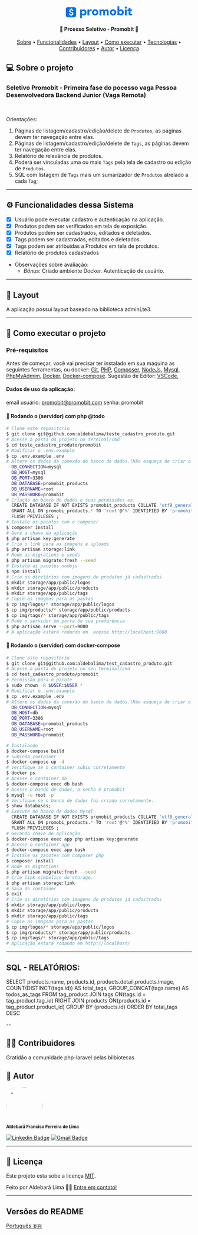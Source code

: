 <h1 align="center">
    <svg xmlns="http://www.w3.org/2000/svg" width="180" height="33" viewBox="0 0 180 33">
    <g fill="none" fill-rule="evenodd">
        <path d="M14.975 14.77c-.96-.372-1.612-.741-1.957-1.108-.357-.402-.543-.928-.516-1.465-.032-.555.141-1.102.486-1.539.326-.375.839-.563 1.538-.563.614-.028 1.203.243 1.582.727.276.369.45.804.507 1.261.093.51.54.88 1.059.874h1.341c.305.005.597-.124.798-.352.202-.229.294-.534.252-.836-.122-.924-.502-1.794-1.099-2.51-.788-.924-1.895-1.49-3.323-1.699V5.046h-1.892v2.492c-1.468.145-2.622.616-3.462 1.44-.855.847-1.313 2.014-1.261 3.216 0 1.436.416 2.525 1.249 3.268.833.742 2.149 1.434 3.948 2.076.707.226 1.358.6 1.91 1.096.376.422.57.974.542 1.538.036.571-.172 1.13-.572 1.539-.461.395-1.06.593-1.665.55-.686.03-1.356-.204-1.874-.655-.371-.371-.603-.86-.655-1.381-.09-.502-.53-.865-1.04-.859H9.505c-.303-.005-.592.121-.794.346-.202.225-.296.527-.259.826.108 1.055.588 2.037 1.354 2.77 1.032.895 2.33 1.427 3.692 1.517v2.252h1.893v-2.292c1.483-.148 2.643-.617 3.48-1.407.837-.79 1.255-1.868 1.255-3.236 0-1.4-.41-2.473-1.23-3.222-.821-.749-2.128-1.466-3.92-2.15z"/>
        <path d="M14.975 14.77c-.96-.372-1.612-.741-1.957-1.108-.357-.402-.543-.928-.516-1.465-.032-.555.141-1.102.486-1.539.326-.375.839-.563 1.538-.563.614-.028 1.203.243 1.582.727.276.369.45.804.507 1.261.093.51.54.88 1.059.874h1.341c.305.005.597-.124.798-.352.202-.229.294-.534.252-.836-.122-.924-.502-1.794-1.099-2.51-.788-.924-1.895-1.49-3.323-1.699V5.046h-1.892v2.492c-1.468.145-2.622.616-3.462 1.44-.855.847-1.313 2.014-1.261 3.216 0 1.436.416 2.525 1.249 3.268.833.742 2.149 1.434 3.948 2.076.707.226 1.358.6 1.91 1.096.376.422.57.974.542 1.538.036.571-.172 1.13-.572 1.539-.461.395-1.06.593-1.665.55-.686.03-1.356-.204-1.874-.655-.371-.371-.603-.86-.655-1.381-.09-.502-.53-.865-1.04-.859H9.505c-.303-.005-.592.121-.794.346-.202.225-.296.527-.259.826.108 1.055.588 2.037 1.354 2.77 1.032.895 2.33 1.427 3.692 1.517v2.252h1.893v-2.292c1.483-.148 2.643-.617 3.48-1.407.837-.79 1.255-1.868 1.255-3.236 0-1.4-.41-2.473-1.23-3.222-.821-.749-2.128-1.466-3.92-2.15z"/>
        <path fill="#0072ED" fill-rule="nonzero" d="M23 2.462H4.948C2.255 2.426.042 4.576 0 7.268v17.578c.037 2.696 2.252 4.851 4.948 4.816H23c2.696.035 4.91-2.12 4.948-4.816V7.268C27.906 4.576 25.692 2.426 23 2.462zm-4.117 20.923c-.837.79-1.997 1.258-3.48 1.406v2.286h-1.892v-2.28c-1.364-.09-2.66-.622-3.693-1.517-.766-.733-1.246-1.714-1.353-2.77-.038-.3.057-.6.258-.825.202-.225.492-.352.794-.347h1.366c.51-.006.95.357 1.04.859.053.522.284 1.01.655 1.381.518.451 1.189.686 1.874.656.606.042 1.204-.155 1.665-.55.4-.41.609-.969.572-1.54.028-.563-.166-1.116-.541-1.538-.558-.488-1.214-.852-1.923-1.068-1.8-.63-3.115-1.32-3.948-2.07-.833-.751-1.25-1.842-1.25-3.274-.05-1.202.407-2.37 1.262-3.216.84-.812 1.994-1.295 3.462-1.44V5.046h1.892V7.56c1.436.205 2.544.771 3.323 1.698.597.717.977 1.587 1.099 2.511.042.302-.05.607-.252.836-.201.228-.493.357-.798.352h-1.347c-.517.002-.96-.366-1.053-.874-.058-.453-.231-.883-.504-1.25-.379-.483-.968-.753-1.582-.725-.7 0-1.212.187-1.538.563-.345.436-.518.983-.486 1.538-.027.537.159 1.063.517 1.465.344.365.995.73 1.953 1.095 1.785.677 3.092 1.395 3.92 2.154.83.76 1.24 1.833 1.231 3.222.008 1.364-.406 2.444-1.243 3.24z"/>
        <path fill="#0072ED" d="M43.265 16.615c-.043 1.074.33 2.122 1.043 2.927.689.75 1.656 1.125 2.901 1.123 1.245-.002 2.213-.377 2.902-1.123.703-.809 1.069-1.856 1.021-2.927.048-1.076-.321-2.13-1.03-2.941-.69-.749-1.657-1.123-2.902-1.123s-2.21.37-2.892 1.11c-.718.812-1.092 1.872-1.043 2.954zm-4.523-8.027h4.523v2.114h.067c.223-.32.481-.613.77-.874.342-.318.72-.594 1.129-.822.44-.249.908-.448 1.394-.594.52-.157 1.062-.236 1.606-.234 1.101-.013 2.194.196 3.212.616.937.392 1.781.977 2.477 1.717.7.76 1.24 1.654 1.588 2.627.382 1.07.572 2.2.56 3.336-.002 1.094-.18 2.18-.526 3.218-.319.985-.806 1.906-1.44 2.723-.618.786-1.395 1.43-2.28 1.893-.943.484-1.99.729-3.05.71-.976.009-1.947-.154-2.867-.48-.877-.31-1.638-.88-2.182-1.633h-.065v9.249h-4.923l.007-23.566zM58.523 8.578h5.062v2.591h.067c.45-.893 1.11-1.664 1.923-2.246.838-.524 1.813-.785 2.8-.748.293 0 .585 0 .877.034.274.021.546.066.813.133v4.553c-.349-.107-.705-.19-1.065-.249-.362-.056-.729-.084-1.095-.083-.785-.035-1.569.102-2.296.4-.531.238-.983.623-1.301 1.11-.32.52-.522 1.105-.591 1.712-.094.726-.139 1.458-.135 2.19v6.742h-5.059V8.578zM75.692 16.45c-.046 1.055.315 2.088 1.01 2.885.672.737 1.618 1.104 2.836 1.102 1.219-.002 2.165-.37 2.837-1.102.696-.796 1.057-1.83 1.01-2.886.047-1.056-.316-2.09-1.013-2.886-.67-.736-1.616-1.104-2.837-1.101-1.22.002-2.166.369-2.837 1.101-.693.797-1.053 1.83-1.006 2.886m-4.806 0c-.018-1.17.21-2.33.67-3.406.431-.987 1.06-1.875 1.847-2.61.803-.734 1.745-1.302 2.77-1.67 2.188-.781 4.58-.781 6.769 0 1.025.366 1.967.934 2.769 1.67.79.733 1.418 1.622 1.846 2.61.461 1.076.69 2.236.674 3.406.017 1.17-.213 2.329-.674 3.403-.428.99-1.057 1.88-1.846 2.613-.802.736-1.744 1.304-2.77 1.67-2.189.777-4.58.777-6.769 0-1.024-.367-1.966-.935-2.769-1.67-.788-.736-1.416-1.625-1.846-2.613-.46-1.074-.689-2.234-.67-3.403M91.495 8.578h4.662v2.191h.065c.171-.336.389-.646.646-.923.295-.321.632-.6 1.003-.83.414-.256.86-.457 1.326-.598.525-.158 1.07-.237 1.618-.233 1.02-.02 2.028.22 2.93.698.874.49 1.554 1.264 1.926 2.194.45-.923 1.16-1.696 2.04-2.225.909-.468 1.922-.696 2.944-.664.922-.029 1.837.16 2.671.55.694.338 1.286.853 1.717 1.493.438.678.745 1.433.905 2.224.188.902.28 1.82.274 2.742v9.538h-4.837V15.32c.018-.678-.144-1.35-.471-1.945-.308-.541-.868-.812-1.668-.812-.484-.015-.965.081-1.406.283-.364.177-.677.445-.908.779-.234.353-.399.748-.486 1.163-.097.458-.146.925-.144 1.394v8.535h-4.871v-8.535c0-.287 0-.64-.031-1.062-.02-.407-.096-.809-.228-1.194-.123-.37-.34-.702-.63-.963-.361-.29-.819-.434-1.28-.4-.53-.019-1.055.106-1.52.36-.377.22-.684.54-.89.923-.213.41-.35.853-.406 1.31-.066.511-.098 1.025-.095 1.54v8.02h-4.856V8.579zM124.33 16.45c-.049 1.055.313 2.09 1.008 2.885.673.737 1.619 1.104 2.837 1.102 1.219-.002 2.164-.37 2.837-1.102.696-.796 1.057-1.83 1.01-2.886.048-1.056-.314-2.09-1.01-2.886-.675-.736-1.62-1.104-2.837-1.101-1.216.002-2.162.369-2.837 1.101-.695.796-1.057 1.83-1.009 2.886m-4.809 0c-.017-1.17.213-2.33.674-3.406.429-.988 1.057-1.876 1.846-2.61.802-.736 1.744-1.304 2.77-1.67 2.188-.781 4.58-.781 6.768 0 1.026.367 1.967.935 2.77 1.67.787.735 1.416 1.623 1.846 2.61.46 1.076.69 2.236.674 3.406.017 1.17-.213 2.329-.674 3.403-.43.988-1.059 1.877-1.846 2.613-.803.735-1.744 1.303-2.77 1.67-2.19.777-4.58.777-6.769 0-1.025-.366-1.967-.934-2.769-1.67-.789-.735-1.417-1.624-1.846-2.613-.461-1.074-.69-2.234-.674-3.403M144.655 16.443c-.045 1.048.323 2.073 1.025 2.852.683.727 1.643 1.09 2.88 1.09 1.237 0 2.196-.363 2.877-1.09.702-.78 1.07-1.804 1.025-2.852.045-1.048-.323-2.073-1.025-2.852-.683-.726-1.642-1.09-2.877-1.09-1.235 0-2.195.364-2.88 1.09-.702.78-1.07 1.804-1.025 2.852zM140.166 0h4.88v10.32h.065c.542-.733 1.292-1.286 2.154-1.585.915-.316 1.877-.473 2.846-.464 1.049-.02 2.087.217 3.024.689.876.449 1.647 1.078 2.262 1.846.63.79 1.114 1.684 1.43 2.643.34 1.007.511 2.064.505 3.126.012 1.104-.175 2.2-.55 3.237-.349.948-.886 1.815-1.579 2.548-.693.723-1.532 1.29-2.461 1.665-1.01.405-2.089.605-3.176.59-.54.004-1.076-.071-1.594-.224-.48-.141-.943-.334-1.381-.576-.398-.218-.77-.482-1.108-.784-.284-.255-.54-.54-.763-.85h-.065v2.05h-4.489V0zM160.308 24.717h4.975V8.665h-4.975v16.052zm-.397-21.105c-.012-.764.294-1.499.843-2.03 1.127-1.125 2.952-1.125 4.08 0 .55.53.856 1.266.846 2.03.01.765-.296 1.5-.846 2.031-1.128 1.124-2.953 1.124-4.08 0-.55-.531-.855-1.266-.843-2.03zM179.692 12.545h-4.307v5.23c-.002.393.02.786.064 1.176.036.326.141.64.308.923.164.269.41.478.701.597.403.154.832.225 1.262.209.344-.006.687-.034 1.028-.083.352-.023.689-.151.966-.37v4.007c-.557.195-1.136.323-1.723.381-.575.064-1.154.096-1.733.096-.77.007-1.539-.08-2.289-.259-.662-.15-1.29-.428-1.846-.818-.528-.377-.951-.882-1.23-1.468-.306-.68-.454-1.42-.431-2.166v-7.455h-3.139V8.683h3.139V4.046h4.923v4.637h4.307v3.862z"/>
    </g>
</svg>
</h1>

<h4 align="center"> 
	🚧  Prcesso Seletivo - Promobit  🚧
</h4>

<p align="center">
 <a href="#-sobre-o-projeto">Sobre</a> •
 <a href="#-funcionalidades">Funcionalidades</a> •
 <a href="#-layout">Layout</a> • 
 <a href="#-como-executar-o-projeto">Como executar</a> • 
 <a href="#-tecnologias">Tecnologias</a> • 
 <a href="#-contribuidores">Contribuidores</a> • 
 <a href="#-autor">Autor</a> • 
 <a href="#user-content--licença">Licença</a>
</p>


## 💻 Sobre o projeto
<h3> Seletivo Promobit - Primeira fase do pocesso vaga Pessoa Desenvolvedora Backend Junior (Vaga Remota)</h3> <br>
<p>Orientações:</p>
 
 1. Páginas de listagem/cadastro/edição/delete de `Produtos`, as páginas devem ter navegação entre elas.
 2. Páginas de listagem/cadastro/edição/delete de `Tags`, as páginas devem ter navegação entre elas.
 3. Relatório de relevância de produtos.
 4. Poderá ser vinculadas uma ou mais `Tags` pela tela de cadastro ou edição de `Produtos`.
 5. SQL com listagem de `Tags` mais um sumarizador de `Produtos` atrelado a cada `Tag`;
---

## ⚙️ Funcionalidades dessa Sistema
 
  - [x] Usuário pode executar cadastro e autenticação na aplicação.
  - [x] Produtos podem ser verificados em tela de exposição.
  - [x] Produtos podem ser cadastrados, editados e deletados.
  - [x] Tags podem ser cadastradas, editados e deletados.
  - [x] Tags podem ser atribuidas a Produtos em tela de produtos.
  - [x] Relatório de produtos cadastrados
 
 - Observações sobre avaliação:
    - *Bônus*: Criado ambiente Docker.
               Autenticação de usuário.
    
---

## 🎨 Layout

A aplicação possui layout baseado na biblioteca adminLte3.

---

## 🚀 Como executar o projeto

### Pré-requisitos

Antes de começar, você vai precisar ter instalado em sua máquina as seguintes ferramentas, ou docker: 
[Git](https://git-scm.com),
[PHP](https://www.php.com.br/instalacao-php-linux),
[Composer](https://getcomposer.org/),
[NodeJs](https://nodejs.org/pt-br/),
[Mysql](https://www.mysql.com/),
[PhpMyAdmim](https://www.phpmyadmin.net/),
[Docker](https://docs.docker.com/engine/install/ubuntu/),
[Docker-compose](https://docs.docker.com/compose/).
Sugestão de Editor: [VSCode](https://code.visualstudio.com/),


#### Dados de uso da aplicação:

email usuário: promobit@promobit.com
senha: promobit

#### 🎲 Rodando o (servidor) com php @todo
```bash
# Clone este repositório
$ git clone git@github.com:aldebalima/teste_cadastro_produto.git
# Acesse a pasta do projeto no terminal/cmd
$ cd teste_cadastro_produto/promobit
# Modificar o .env.example 
$ cp .env.example .env
# Altere os dados da conexão do banco de dados.(Não esqueça de criar o banco de dados em questão no Mysql através do PhpMyAdmin)
  DB_CONNECTION=mysql
  DB_HOST=mysql
  DB_PORT=3306
  DB_DATABASE=promobit_products
  DB_USERNAME=root
  DB_PASSWORD=promobit
# Criação do banco de dados e suas permissões ex:
  CREATE DATABASE IF NOT EXISTS promobit_products COLLATE 'utf8_general_ci' ;
  GRANT ALL ON promobi_products.* TO 'root'@'%' IDENTIFIED BY 'promobit';
  FLUSH PRIVILEGES ;
# Instale os pacotes com o composer
$ composer install
# Gere a chave da aplicação
$ php artisan key:generate
# Crie o link para as imagens e uploads
$ php artisan storage:link
# Rode as migrations e seeds
$ php artisan migrate:fresh --seed
# Instale as pacotes nodejs
$ npm install
# Crie os diretórios com imagens de produtos já cadastrados
$ mkdir storage/app/public/logos
$ mkdir storage/app/public/products
$ mkdir storage/app/public/tags
# Copie as imagens para as pastas
$ cp img/logos/* storage/app/public/logos
$ cp img/products/* storage/app/public/products
$ cp img/tags/* storage/app/public/tags
# Rode o servidor em porta de sua preferência
$ php artisan serve --port=9000
# A aplicação estará rodando em  acesse http://localhost:9000 
```



#### 🧭  Rodando o (servidor) com docker-compose

```bash
# Clone este repositório
$ git clone git@github.com:aldebalima/test_cadastro_produto.git
# Acesse a pasta do projeto no seu terminal/cmd
$ cd test_cadastro_produto/promobit
# Permissão para o pacote
$ sudo chown -R $USER:$USER *
# Modificar o .env.example 
$ cp .env.example .env
# Altere os dados da conexão do banco de dados.(Não esqueça de criar o banco de dados em questão no Mysql através do PhpMyAdmin)
  DB_CONNECTION=mysql
  DB_HOST=db
  DB_PORT=3306
  DB_DATABASE=promobit_products
  DB_USERNAME=root
  DB_PASSWORD=promobit

# Instalando 
$ docker-compose build
# Subindo container
$ docker-compose up -d
# Verifique se o container subiu corretamente
$ docker ps
# Acesse o container db
$ docker-compose exec db bash
# Acesse o bando de dados, a senha é promobit
$ mysql -u root -p
# Verifique se o banco de dados foi criado corretamente.
$ show databases;
# Execute no banco de dados Mysql
  CREATE DATABASE IF NOT EXISTS promobit_products COLLATE 'utf8_general_ci' ;
  GRANT ALL ON promobi_products.* TO 'root'@'%' IDENTIFIED BY 'promobit';
  FLUSH PRIVILEGES ;
# Gerando chave de aplicação
$ docker-compose exec app php artisan key:generate
# Acesse o container app
$ docker-compose exec app bash
# Instale os pacotes com composer php
$ composer install
# Rode as migrations
$ php artisan migrate:fresh --seed
# Crie link simbólico do storage.
$ php artisan storage:link
# Saia do container
$ exit
# Crie os diretórios com imagens de produtos já cadastrados
$ mkdir storage/app/public/logos
$ mkdir storage/app/public/products
$ mkdir storage/app/public/tags
# Copie as imagens para as pastas
$ cp img/logos/* storage/app/public/logos
$ cp img/products/* storage/app/public/products
$ cp img/tags/* storage/app/public/tags
# Aplicação estará rodando em http://localhost/
```

---
## SQL - RELATÓRIOS:

  SELECT products.name, products.id, products.detail,products.image, COUNT(DISTINCT(tags.id)) AS total_tags,
                  GROUP_CONCAT(tags.name) AS todos_as_tags FROM tag_product
                  JOIN tags ON(tags.id = tag_product.tag_id)
                  RIGHT JOIN products ON(products.id = tag_product.product_id) 
                  GROUP BY (products.id)
                  ORDER BY total_tags DESC



--

## 👨‍💻 Contribuidores

  Gratidão a comunidade php-laravel pelas bilbiotecas

## 🦸 Autor


 <img style="border-radius: 50%;" src="https://avatars.githubusercontent.com/u/57299968?s=52&v=4" width="100px;" alt=""/>
 <br />
 <sub><b>Aldebarã Franciso Ferreira de Lima</b></sub>
 <br />

[![Linkedin Badge](https://img.shields.io/badge/-Aldebara-blue?style=flat-square&logo=Linkedin&logoColor=white&link=https://www.linkedin.com/in/aldebalima/)](https://www.linkedin.com/in/aldebalima/) 
[![Gmail Badge](https://img.shields.io/badge/-aldebalima@gmail.com-c14438?style=flat-square&logo=Gmail&logoColor=white&link=mailto:aldebalima@gmail.com)](mailto:aldebalima@gmail.com)

---

## 📝 Licença

Este projeto esta sobe a licença [MIT](./LICENSE).

Feito por Aldebarã Lima 👋🏽 [Entre em contato!](https://www.linkedin.com/in/aldebalima/)

---

##  Versões do README

[Português 🇧🇷](./README.md)  